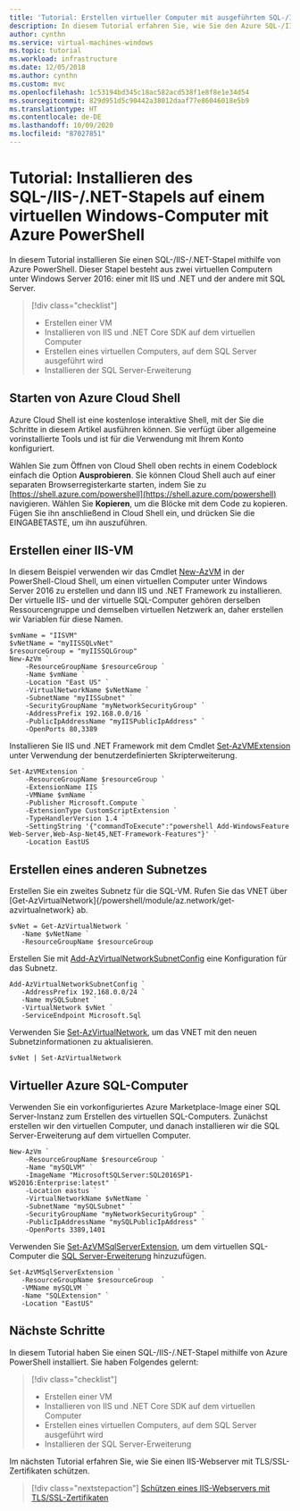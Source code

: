 ```yaml
---
title: 'Tutorial: Erstellen virtueller Computer mit ausgeführtem SQL-/IIS-/.NET-Stapel in Azure'
description: In diesem Tutorial erfahren Sie, wie Sie den Azure SQL-/IIS-/.NET-Stapel auf einem virtuellen Windows-Computer in Azure installieren.
author: cynthn
ms.service: virtual-machines-windows
ms.topic: tutorial
ms.workload: infrastructure
ms.date: 12/05/2018
ms.author: cynthn
ms.custom: mvc
ms.openlocfilehash: 1c53194bd345c18ac582acd538f1e8f8e1e34d54
ms.sourcegitcommit: 829d951d5c90442a38012daaf77e86046018e5b9
ms.translationtype: HT
ms.contentlocale: de-DE
ms.lasthandoff: 10/09/2020
ms.locfileid: "87027851"
---
```

# <a name="tutorial-install-the-sql-iis-net-stack-in-a-windows-vm-with-azure-powershell"></a>Tutorial: Installieren des SQL-/IIS-/.NET-Stapels auf einem virtuellen Windows-Computer mit Azure PowerShell

In diesem Tutorial installieren Sie einen SQL-/IIS-/.NET-Stapel mithilfe von Azure PowerShell. Dieser Stapel besteht aus zwei virtuellen Computern unter Windows Server 2016: einer mit IIS und .NET und der andere mit SQL Server.

> [!div class="checklist"]
> * Erstellen einer VM 
> * Installieren von IIS und .NET Core SDK auf dem virtuellen Computer
> * Erstellen eines virtuellen Computers, auf dem SQL Server ausgeführt wird
> * Installieren der SQL Server-Erweiterung

## <a name="launch-azure-cloud-shell"></a>Starten von Azure Cloud Shell

Azure Cloud Shell ist eine kostenlose interaktive Shell, mit der Sie die Schritte in diesem Artikel ausführen können. Sie verfügt über allgemeine vorinstallierte Tools und ist für die Verwendung mit Ihrem Konto konfiguriert. 

Wählen Sie zum Öffnen von Cloud Shell oben rechts in einem Codeblock einfach die Option **Ausprobieren**. Sie können Cloud Shell auch auf einer separaten Browserregisterkarte starten, indem Sie zu [https://shell.azure.com/powershell](https://shell.azure.com/powershell) navigieren. Wählen Sie **Kopieren**, um die Blöcke mit dem Code zu kopieren. Fügen Sie ihn anschließend in Cloud Shell ein, und drücken Sie die EINGABETASTE, um ihn auszuführen.

## <a name="create-an-iis-vm"></a>Erstellen einer IIS-VM 

In diesem Beispiel verwenden wir das Cmdlet [New-AzVM](/powershell/module/az.compute/new-azvm) in der PowerShell-Cloud Shell, um einen virtuellen Computer unter Windows Server 2016 zu erstellen und dann IIS und .NET Framework zu installieren. Der virtuelle IIS- und der virtuelle SQL-Computer gehören derselben Ressourcengruppe und demselben virtuellen Netzwerk an, daher erstellen wir Variablen für diese Namen.


```azurepowershell-interactive
$vmName = "IISVM"
$vNetName = "myIISSQLvNet"
$resourceGroup = "myIISSQLGroup"
New-AzVm `
    -ResourceGroupName $resourceGroup `
    -Name $vmName `
    -Location "East US" `
    -VirtualNetworkName $vNetName `
    -SubnetName "myIISSubnet" `
    -SecurityGroupName "myNetworkSecurityGroup" `
    -AddressPrefix 192.168.0.0/16 `
    -PublicIpAddressName "myIISPublicIpAddress" `
    -OpenPorts 80,3389 
```

Installieren Sie IIS und .NET Framework mit dem Cmdlet [Set-AzVMExtension](/powershell/module/az.compute/set-azvmextension) unter Verwendung der benutzerdefinierten Skripterweiterung.

```azurepowershell-interactive
Set-AzVMExtension `
    -ResourceGroupName $resourceGroup `
    -ExtensionName IIS `
    -VMName $vmName `
    -Publisher Microsoft.Compute `
    -ExtensionType CustomScriptExtension `
    -TypeHandlerVersion 1.4 `
    -SettingString '{"commandToExecute":"powershell Add-WindowsFeature Web-Server,Web-Asp-Net45,NET-Framework-Features"}' `
    -Location EastUS
```

## <a name="create-another-subnet"></a>Erstellen eines anderen Subnetzes

Erstellen Sie ein zweites Subnetz für die SQL-VM. Rufen Sie das VNET über [Get-AzVirtualNetwork]{/powershell/module/az.network/get-azvirtualnetwork} ab.

```azurepowershell-interactive
$vNet = Get-AzVirtualNetwork `
   -Name $vNetName `
   -ResourceGroupName $resourceGroup
```

Erstellen Sie mit [Add-AzVirtualNetworkSubnetConfig](/powershell/module/az.network/add-azvirtualnetworksubnetconfig) eine Konfiguration für das Subnetz.


```azurepowershell-interactive
Add-AzVirtualNetworkSubnetConfig `
   -AddressPrefix 192.168.0.0/24 `
   -Name mySQLSubnet `
   -VirtualNetwork $vNet `
   -ServiceEndpoint Microsoft.Sql
```

Verwenden Sie [Set-AzVirtualNetwork](/powershell/module/az.network/set-azvirtualnetwork), um das VNET mit den neuen Subnetzinformationen zu aktualisieren.
   
```azurepowershell-interactive   
$vNet | Set-AzVirtualNetwork
```

## <a name="azure-sql-vm"></a>Virtueller Azure SQL-Computer

Verwenden Sie ein vorkonfiguriertes Azure Marketplace-Image einer SQL Server-Instanz zum Erstellen des virtuellen SQL-Computers. Zunächst erstellen wir den virtuellen Computer, und danach installieren wir die SQL Server-Erweiterung auf dem virtuellen Computer. 


```azurepowershell-interactive
New-AzVm `
    -ResourceGroupName $resourceGroup `
    -Name "mySQLVM" `
    -ImageName "MicrosoftSQLServer:SQL2016SP1-WS2016:Enterprise:latest" `
    -Location eastus `
    -VirtualNetworkName $vNetName `
    -SubnetName "mySQLSubnet" `
    -SecurityGroupName "myNetworkSecurityGroup" `
    -PublicIpAddressName "mySQLPublicIpAddress" `
    -OpenPorts 3389,1401 
```

Verwenden Sie [Set-AzVMSqlServerExtension](/powershell/module/az.compute/set-azvmsqlserverextension), um dem virtuellen SQL-Computer die [SQL Server-Erweiterung](../../azure-sql/virtual-machines/windows/sql-server-iaas-agent-extension-automate-management.md) hinzuzufügen.

```azurepowershell-interactive
Set-AzVMSqlServerExtension `
   -ResourceGroupName $resourceGroup  `
   -VMName mySQLVM `
   -Name "SQLExtension" `
   -Location "EastUS"
```

## <a name="next-steps"></a>Nächste Schritte

In diesem Tutorial haben Sie einen SQL-/IIS-/.NET-Stapel mithilfe von Azure PowerShell installiert. Sie haben Folgendes gelernt:

> [!div class="checklist"]
> * Erstellen einer VM 
> * Installieren von IIS und .NET Core SDK auf dem virtuellen Computer
> * Erstellen eines virtuellen Computers, auf dem SQL Server ausgeführt wird
> * Installieren der SQL Server-Erweiterung

Im nächsten Tutorial erfahren Sie, wie Sie einen IIS-Webserver mit TLS/SSL-Zertifikaten schützen.

> [!div class="nextstepaction"]
> [Schützen eines IIS-Webservers mit TLS/SSL-Zertifikaten](tutorial-secure-web-server.md)
